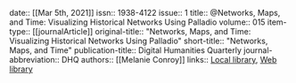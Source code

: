 date:: [[Mar 5th, 2021]]
issn:: 1938-4122
issue:: 1
title:: @Networks, Maps, and Time: Visualizing Historical Networks Using Palladio
volume:: 015
item-type:: [[journalArticle]]
original-title:: "Networks, Maps, and Time: Visualizing Historical Networks Using Palladio"
short-title:: "Networks, Maps, and Time"
publication-title:: Digital Humanities Quarterly
journal-abbreviation:: DHQ
authors:: [[Melanie Conroy]]
links:: [Local library](zotero://select/groups/2386895/items/5WYS4U69), [Web library](https://www.zotero.org/groups/2386895/items/5WYS4U69)
